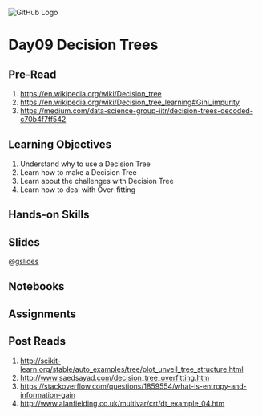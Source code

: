 ![GitHub Logo](https://s3.ap-south-1.amazonaws.com/greyatom-social/logo.png)

# Day09 Decision Trees

## Pre-Read

1. https://en.wikipedia.org/wiki/Decision_tree
2. https://en.wikipedia.org/wiki/Decision_tree_learning#Gini_impurity
3. https://medium.com/data-science-group-iitr/decision-trees-decoded-c70b4f7ff542

## Learning Objectives

1. Understand why to use a Decision Tree
2. Learn how to make a Decision Tree
3. Learn about the challenges with Decision Tree
4. Learn how to deal with Over-fitting

## Hands-on Skills

## Slides
@[gslides](1AKyWsx6s8mWSTv_6Tch9ST6Fef8tOXafYimDx_2Usrw)

## Notebooks

## Assignments

## Post Reads

1. http://scikit-learn.org/stable/auto_examples/tree/plot_unveil_tree_structure.html
2. http://www.saedsayad.com/decision_tree_overfitting.htm
3. https://stackoverflow.com/questions/1859554/what-is-entropy-and-information-gain
4. http://www.alanfielding.co.uk/multivar/crt/dt_example_04.htm
